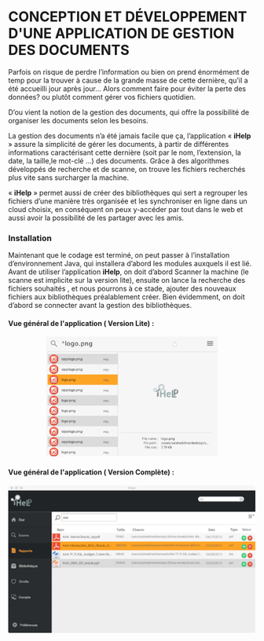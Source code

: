 # CONCEPTION ET DÉVELOPPEMENT D'UNE APPLICATION DE GESTION DES DOCUMENTS 

Parfois on risque de perdre l’information ou bien on prend énormément de temp pour la trouver à cause de la grande masse de cette dernière, qu'il a été accueilli jour après jour... Alors comment faire pour éviter la perte des données? ou plutôt comment gérer vos fichiers quotidien. 

D’ou vient la notion de la gestion des documents, qui offre la possibilité de organiser les documents selon les besoins.

La gestion des documents n’a été jamais facile que ça, l’application « **iHelp** » assure la simplicité de gérer les documents, à partir de différentes informations caractérisant cette dernière (soit par le nom, l’extension, la date, la taille,le mot-clé ...) des documents. Grâce à des algorithmes développés de recherche et de scanne, on trouve les fichiers recherchés plus vite sans surcharger la machine. 

« **iHelp** » permet aussi de créer des bibliothèques qui sert a regrouper les fichiers d’une manière très organisée et les synchroniser en ligne dans un cloud choisix, en conséquent on peux y-accéder par tout dans le web et aussi avoir la possibilité de les partager avec les amis. 


###  Installation
Maintenant que le codage est terminé, on peut passer à l’installation d’environnement Java, qui installera d’abord les modules auxquels il est lié. Avant de utiliser l’application **iHelp**, on doit d’abord Scanner la machine (le scanne est implicite sur la version lite), ensuite on lance la recherche des fichiers souhaités , et nous pourrons à ce stade, ajouter des nouveaux fichiers aux bibliothèques préalablement créer.
Bien évidemment, on doit d’abord se connecter avant la gestion des bibliothèques.

#### Vue général de l'application ( Version Lite) : 
<p align="center">
  <img src="./imgs/VersionLite.png" width="350" title="hover text">
</p>

#### Vue général de l'application ( Version Complète) :
<p align="center">
  <img src="./imgs/VersionComplete.png" width="550" title="hover text">
</p>
